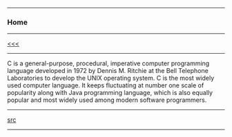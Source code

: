 
---

### Home

---

[<<<](https://github.com/ttltrk/PRG/blob/master/C/DOC/BCM/BCM.MD)

---

C is a general-purpose, procedural, imperative computer programming language developed in 1972 by Dennis M. 
Ritchie at the Bell Telephone Laboratories to develop the UNIX operating system. C is the most widely used computer language. 
It keeps fluctuating at number one scale of popularity along with Java programming language, 
which is also equally popular and most widely used among modern software programmers.

---

[src](https://www.tutorialspoint.com/cprogramming/index.htm)

---
